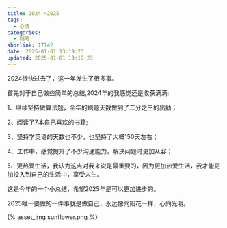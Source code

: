 ```yaml
---
title: 2024->2025
tags:
  - 心情
categories:
  - 随笔
abbrlink: 17142
date: 2025-01-01 13:19:23
updated: 2025-01-01 13:19:23
---
```


2024很快过去了，这一年发生了很多事。

首先对于自己做些简单的总结,2024年的我感觉还是收获满满:

1、继续坚持做算法题，全年的刷题天数做到了二分之三的出勤；

2、阅读了7本自己喜欢的书籍;

3、坚持学英语的天数也不少，也坚持了大概150天左右；

4、工作中，感觉提升了不少沟通能力，解决问题时更加从容；

5、更热爱生活，我认为这点对我来说是最重要的，因为更加热爱生活，我才能更加投入到自己的生活中，享受人生。

这是今年的一个小总结，希望2025年是可以更加进步的。

2025唯一要做的一件事就是做自己，永远像向阳花一样，心向光明。

{% asset_img sunflower.png %}
